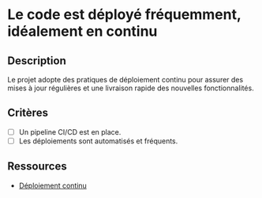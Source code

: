 # Le code est déployé fréquemment, idéalement en continu

## Description

Le projet adopte des pratiques de déploiement continu pour assurer des mises à jour régulières et une livraison rapide des nouvelles fonctionnalités.

## Critères

- [ ] Un pipeline CI/CD est en place.
- [ ] Les déploiements sont automatisés et fréquents.

## Ressources

- [Déploiement continu](https://www.atlassian.com/continuous-delivery/continuous-deployment)
